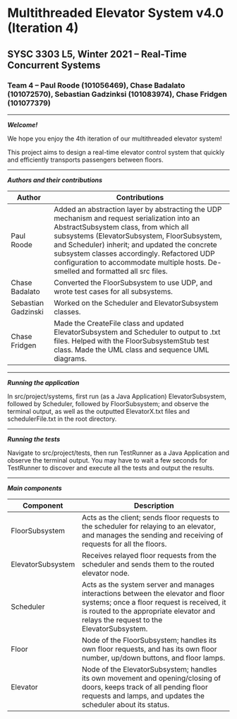 # Multithreaded Elevator System v4.0 (Iteration 4)
## SYSC 3303 L5, Winter 2021 – Real-Time Concurrent Systems
### Team 4 – Paul Roode (101056469), Chase Badalato (101072570), Sebastian Gadzinksi (101083974), Chase Fridgen (101077379)

---

***Welcome!***

We hope you enjoy the 4th iteration of our multithreaded elevator system!

This project aims to design a real-time elevator control system that quickly and efficiently transports passengers between floors.

---

***Authors and their contributions***

Author | Contributions
--- | ---
Paul Roode | Added an abstraction layer by abstracting the UDP mechanism and request serialization into an AbstractSubsystem class, from which all subsystems (ElevatorSubsystem, FloorSubsystem, and Scheduler) inherit; and updated the concrete subsystem classes accordingly. Refactored UDP configuration to accommodate multiple hosts. De-smelled and formatted all src files.
Chase Badalato | Converted the FloorSubsystem to use UDP, and wrote test cases for all subsystems.
Sebastian Gadzinski | Worked on the Scheduler and ElevatorSubsystem classes.
Chase Fridgen | Made the CreateFile class and updated ElevatorSubsystem and Scheduler to output to .txt files. Helped with the FloorSubsystemStub test class. Made the UML class and sequence UML diagrams.

---

***Running the application***

In src/project/systems, first run (as a Java Application) ElevatorSubsystem, followed by Scheduler, followed by FloorSubsystem; and observe the terminal output, as well as the outputted ElevatorX.txt files and schedulerFile.txt in the root directory.

---

***Running the tests***

Navigate to src/project/tests, then run TestRunner as a Java Application and observe the terminal output. You may have to wait a few seconds for TestRunner to discover and execute all the tests and output the results.

---

***Main components***

Component | Description
--- | ---
FloorSubsystem | Acts as the client; sends floor requests to the scheduler for relaying to an elevator, and manages the sending and receiving of requests for all the floors.
ElevatorSubsystem | Receives relayed floor requests from the scheduler and sends them to the routed elevator node.
Scheduler | Acts as the system server and manages interactions between the elevator and floor systems; once a floor request is received, it is routed to the appropriate elevator and relays the request to the ElevatorSubsystem.
Floor | Node of the FloorSubsystem; handles its own floor requests, and has its own floor number, up/down buttons, and floor lamps.
Elevator | Node of the ElevatorSubsystem; handles its own movement and opening/closing of doors, keeps track of all pending floor requests and lamps, and updates the scheduler about its status.

